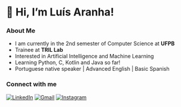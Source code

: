 # 👋 Hi, I’m Luís Aranha!

### About Me

- I am currently in the 2nd semester of Computer Science at **UFPB**
- Trainee at **TRIL Lab**
- Interested in Artificial Intelligence and Machine Learning
- Learning Python, C, Kotlin and Java so far!
- Portuguese native speaker | Advanced English | Basic Spanish

### Connect with me

[![LinkedIn](https://img.shields.io/badge/LinkedIn-0077B5?style=for-the-badge&logo=linkedin&logoColor=white)](linkedin.com/in/luís-henrique-magalhães-353556165)
[![Gmail](https://img.shields.io/badge/Gmail-D14836?style=for-the-badge&logo=gmail&logoColor=white)](mailto:lhamagalhaes@gmail.com)
[![Instagram](https://img.shields.io/badge/Instagram-E4405F?style=for-the-badge&logo=instagram&logoColor=white)](https://www.instagram.com/luis.aranha25/)
